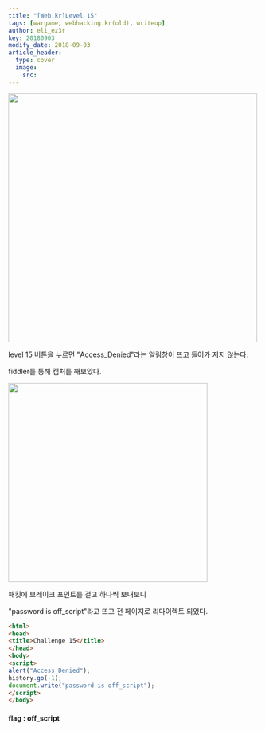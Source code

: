 ```yaml
---
title: "[Web.kr]Level 15"
tags: [wargame, webhacking.kr(old), writeup]
author: eli_ez3r
key: 20180903
modify_date: 2018-09-03
article_header:
  type: cover
  image:
    src: 
---
```


<img src="http://eliez3r.synology.me/assets/img/writeup/webkr/Level 15/DC7DAE26-507F-442B-88B9-060A5EB66AE6.png" width="500px">

level 15 버튼을 누르면 "Access_Denied"라는 알림창이 뜨고 들어가 지지 않는다.



fiddler를 통해 캡처를 해보았다.

<img src="http://eliez3r.synology.me/assets/img/writeup/webkr/Level 15/B85FA2F7-55F2-40EF-8903-6863DE5ACAD8.png" width="400px">

패킷에 브레이크 포인트를 걸고 하나씩 보내보니



"password is off_script"라고 뜨고 전 페이지로 리다이렉트 되었다.

```html
<html>
<head>
<title>Challenge 15</title>
</head>
<body>
<script>
alert("Access_Denied");
history.go(-1);
document.write("password is off_script");
</script>
</body>
```



#### flag : off_script